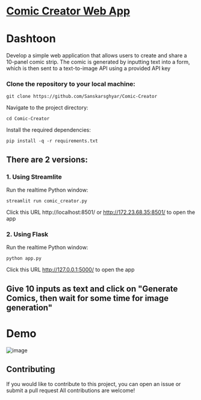 # [Comic Creator Web App](https://github.com/Sanskarsghyar/Comic-Creator)

# Dashtoon

Develop a simple web application that allows users to create and share a 10-panel comic strip. The comic is generated by inputting text into a form, which is then sent to a text-to-image API using a provided API key

### Clone the repository to your local machine:

    git clone https://github.com/Sanskarsghyar/Comic-Creator

Navigate to the project directory:

    cd Comic-Creator

Install the required dependencies:

    pip install -q -r requirements.txt

## There are 2 versions:

### 1. Using Streamlite
    
Run the realtime Python window:

    streamlit run comic_creator.py

Click this URL http://localhost:8501/ or http://172.23.68.35:8501/ to open the app

### 2. Using Flask
    
Run the realtime Python window:

    python app.py

Click this URL http://127.0.0.1:5000/ to open the app

## Give 10 inputs as text and click on "Generate Comics, then wait for some time for image generation"

# Demo
![image](https://github.com/Sanskarsghyar/Comic-Creator/assets/84180947/353f1963-5f38-4723-9d7c-0d74754faabf)

## Contributing
If you would like to contribute to this project, you can open an issue or submit a pull request
All contributions are welcome!
